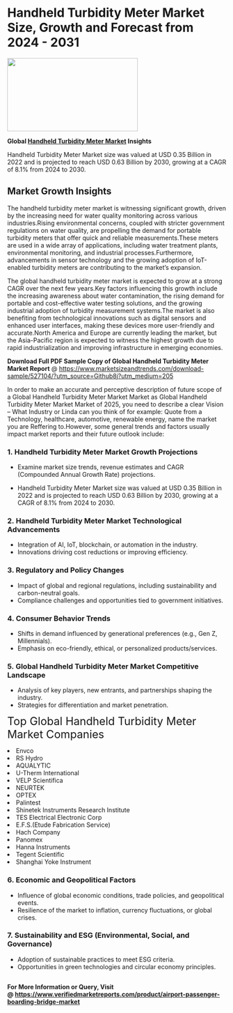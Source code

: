 <H1>Handheld Turbidity Meter Market Size, Growth and Forecast from 2024 - 2031</H1><img class="aligncenter size-medium wp-image-584254" src="https://thirdeyenews.in/wp-content/uploads/2024/09/Global-Market-Research-300x168.jpeg" alt="" width="300" height="168" /><p><strong>Global&nbsp;<a href="https://www.marketsizeandtrends.com/download-sample/527104/?utm_source=Github8j?utm_medium=205">Handheld Turbidity Meter Market</a> Insights</strong></p><p>Handheld Turbidity Meter Market size was valued at USD 0.35 Billion in 2022 and is projected to reach USD 0.63 Billion by 2030, growing at a CAGR of 8.1% from 2024 to 2030.</p><p><h2>Market Growth Insights</h2> <p>The handheld turbidity meter market is witnessing significant growth, driven by the increasing need for water quality monitoring across various industries.Rising environmental concerns, coupled with stricter government regulations on water quality, are propelling the demand for portable turbidity meters that offer quick and reliable measurements.These meters are used in a wide array of applications, including water treatment plants, environmental monitoring, and industrial processes.Furthermore, advancements in sensor technology and the growing adoption of IoT-enabled turbidity meters are contributing to the market’s expansion.</p> <p>The global handheld turbidity meter market is expected to grow at a strong CAGR over the next few years.Key factors influencing this growth include the increasing awareness about water contamination, the rising demand for portable and cost-effective water testing solutions, and the growing industrial adoption of turbidity measurement systems.The market is also benefiting from technological innovations such as digital sensors and enhanced user interfaces, making these devices more user-friendly and accurate.North America and Europe are currently leading the market, but the Asia-Pacific region is expected to witness the highest growth due to rapid industrialization and improving infrastructure in emerging economies.</p> <p><span class=""><strong>Download Full PDF Sample Copy of Global Handheld Turbidity Meter Market Report</strong> @ <a href="https://www.marketsizeandtrends.com/download-sample/527104/?utm_source=Github8j?utm_medium=205" target="_blank">https://www.marketsizeandtrends.com/download-sample/527104/?utm_source=Github8j?utm_medium=205</a></span></p><p>In order to make an accurate and perceptive description of future scope of a Global&nbsp;Handheld Turbidity Meter Market Market as Global&nbsp;Handheld Turbidity Meter Market Market of 2025, you need to describe a clear Vision &ndash; What Industry or Linda can you think of for example: Quote from a Technology, healthcare, automotive, renewable energy, name the market you are Reffering to.However, some general trends and factors usually impact market reports and their future outlook include:</p><h3>1.&nbsp;<strong>Handheld Turbidity Meter Market Growth Projections</strong></h3><ul><li>Examine market size trends, revenue estimates and CAGR (Compounded Annual Growth Rate) projections.</li><li><p>Handheld Turbidity Meter Market size was valued at USD 0.35 Billion in 2022 and is projected to reach USD 0.63 Billion by 2030, growing at a CAGR of 8.1% from 2024 to 2030.</p></li></ul><h3>2.&nbsp;<strong>Handheld Turbidity Meter Market Technological Advancements</strong></h3><ul><li>Integration of AI, IoT, blockchain, or automation in the industry.</li><li>Innovations driving cost reductions or improving efficiency.</li></ul><h3>3.&nbsp;<strong>Regulatory and Policy Changes</strong></h3><ul><li>Impact of global and regional regulations, including sustainability and carbon-neutral goals.</li><li>Compliance challenges and opportunities tied to government initiatives.</li></ul><h3>4.&nbsp;<strong>Consumer Behavior Trends</strong></h3><ul><li>Shifts in demand influenced by generational preferences (e.g., Gen Z, Millennials).</li><li>Emphasis on eco-friendly, ethical, or personalized products/services.</li></ul><h3>5.&nbsp;<strong>Global Handheld Turbidity Meter Market Competitive Landscape</strong></h3><ul><li>Analysis of key players, new entrants, and partnerships shaping the industry.</li><li>Strategies for differentiation and market penetration.</li></ul><p data-pm-slice="1 1 []"><span style="color: inherit; font-family: inherit; font-size: 25px;">Top Global Handheld Turbidity Meter Market Companies</span></p><div class="" data-test-id=""><p><li>Envco</li><li> RS Hydro</li><li> AQUALYTIC</li><li> U-Therm International</li><li> VELP Scientifica</li><li> NEURTEK</li><li> OPTEX</li><li> Palintest</li><li> Shinetek Instruments Research Institute</li><li> TES Electrical Electronic Corp</li><li> E.F.S.(Etude Fabrication Service)</li><li> Hach Company</li><li> Panomex</li><li> Hanna Instruments</li><li> Tegent Scientific</li><li> Shanghai Yoke Instrument</li></p></div><h3>6.&nbsp;<strong>Economic and Geopolitical Factors</strong></h3><ul><li>Influence of global economic conditions, trade policies, and geopolitical events.</li><li>Resilience of the market to inflation, currency fluctuations, or global crises.</li></ul><h3>7.&nbsp;<strong>Sustainability and ESG (Environmental, Social, and Governance)</strong></h3><ul><li>Adoption of sustainable practices to meet ESG criteria.</li><li>Opportunities in green technologies and circular economy principles.</li></ul><h2><strong style="font-size: 14px;">For More Information or Query, Visit @&nbsp;</strong><a style="background-color: #ffffff; font-size: 14px;" href="https://www.marketsizeandtrends.com/report/handheld-turbidity-meter-market/" target="_blank">https://www.verifiedmarketreports.com/product/airport-passenger-boarding-bridge-market</a></h2>